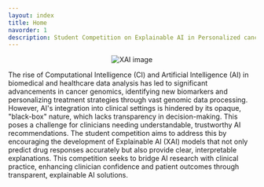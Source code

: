 ```yaml
---
layout: index
title: Home
navorder: 1
description: Student Competition on Explainable AI in Personalized cancer medicine  
---
```


<!-- <div style="text-align: center;">
  <img src="{{ '/assets/images/xAI2.svg' | relative_url }}" alt="XAI image" />
</div> -->

<div style="text-align: center;">
  <img src="https://raw.githubusercontent.com/merlab/BioXAI-2025/master/assets/images/xAI2.svg" alt="XAI image" />
</div>


The rise of Computational Intelligence (CI) and Artificial Intelligence (AI) in biomedical and healthcare data analysis has led to significant advancements in cancer genomics, identifying new biomarkers and personalizing treatment strategies through vast genomic data processing. However, AI's integration into clinical settings is hindered by its opaque, "black-box" nature, which lacks transparency in decision-making. This poses a challenge for clinicians needing understandable, trustworthy AI recommendations. The student competition aims to address this by encouraging the development of Explainable AI (XAI) models that not only predict drug responses accurately but also provide clear, interpretable explanations. This competition seeks to bridge AI research with clinical practice, enhancing clinician confidence and patient outcomes through transparent, explainable AI solutions.
